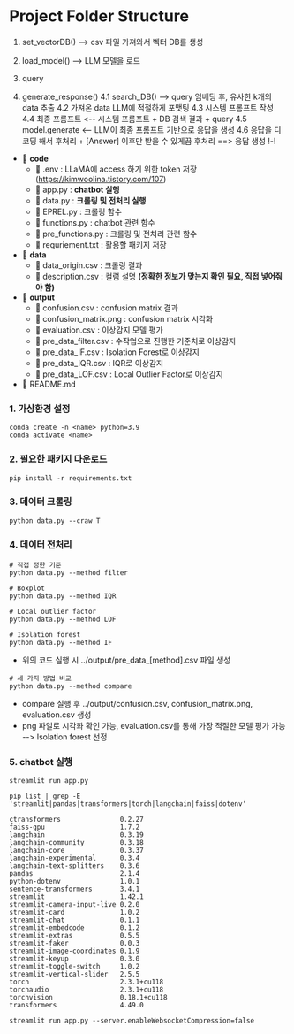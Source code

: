 # Project Folder Structure

1. set_vectorDB() --> csv 파일 가져와서 벡터 DB를 생성
2. load_model() --> LLM 모델을 로드

3. query 

4. generate_response()
4.1 search_DB() --> query 임베딩 후, 유사한 k개의 data 추출
4.2 가져온 data LLM에 적절하게 포맷팅
4.3 시스템 프롬프트 작성
4.4 최종 프롬프트 <-- 시스템 프롬프트 + DB 검색 결과 + query 
4.5 model.generate <-- LLM이 최종 프롬프트 기반으로 응답을 생성
4.6 응답을 디코딩 해서 후처리 + [Answer] 이후만 받을 수 있게끔 후처리
==> 응답 생성 !-!


- 📂 **code**
  - 📄 .env : LLaMA에 access 하기 위한 token 저장 (https://kimwoolina.tistory.com/107)
  - 📄 app.py : **chatbot 실행** 
  - 📄 data.py : **크롤링 및 전처리 실행**
  - 📄 EPREL.py : 크롤링 함수
  - 📄 functions.py : chatbot 관련 함수
  - 📄 pre_functions.py : 크롤링 및 전처리 관련 함수
  - 📄 requriement.txt : 활용할 패키지 저장
- 📂 **data**
  - 📄 data_origin.csv : 크롤링 결과
  - 📄 description.csv : 컬럼 설명 **(정확한 정보가 맞는지 확인 필요, 직접 넣어줘야 함)**
- 📂 **output**
  - 📄 confusion.csv : confusion matrix 결과
  - 📄 confusion_matrix.png : confusion matrix 시각화
  - 📄 evaluation.csv : 이상감지 모델 평가
  - 📄 pre_data_filter.csv : 수작업으로 진행한 기준치로 이상감지
  - 📄 pre_data_IF.csv : Isolation Forest로 이상감지
  - 📄 pre_data_IQR.csv : IQR로 이상감지
  - 📄 pre_data_LOF.csv : Local Outlier Factor로 이상감지
- 📄 README.md


### 1. 가상환경 설정
```
conda create -n <name> python=3.9
conda activate <name>
```
### 2. 필요한 패키지 다운로드 
```
pip install -r requirements.txt
```
### 3. 데이터 크롤링
```
python data.py --craw T
```

### 4. 데이터 전처리
```
# 직접 정한 기준
python data.py --method filter
```
```
# Boxplot
python data.py --method IQR
```
```
# Local outlier factor
python data.py --method LOF
```
```
# Isolation forest
python data.py --method IF
```
- 위의 코드 실행 시 ../output/pre_data_[method].csv 파일 생성
```
# 세 가지 방법 비교
python data.py --method compare
```
- compare 실행 후 ../output/confusion.csv, confusion_matrix.png, evaluation.csv 생성
- png 파일로 시각화 확인 가능, evaluation.csv를 통해 가장 적절한 모델 평가 가능 --> Isolation forest 선정
### 5. chatbot 실행
```
streamlit run app.py
```



```
pip list | grep -E 'streamlit|pandas|transformers|torch|langchain|faiss|dotenv'
```
```
ctransformers               0.2.27
faiss-gpu                   1.7.2
langchain                   0.3.19
langchain-community         0.3.18
langchain-core              0.3.37
langchain-experimental      0.3.4
langchain-text-splitters    0.3.6
pandas                      2.1.4
python-dotenv               1.0.1
sentence-transformers       3.4.1
streamlit                   1.42.1
streamlit-camera-input-live 0.2.0
streamlit-card              1.0.2
streamlit-chat              0.1.1
streamlit-embedcode         0.1.2
streamlit-extras            0.5.5
streamlit-faker             0.0.3
streamlit-image-coordinates 0.1.9
streamlit-keyup             0.3.0
streamlit-toggle-switch     1.0.2
streamlit-vertical-slider   2.5.5
torch                       2.3.1+cu118
torchaudio                  2.3.1+cu118
torchvision                 0.18.1+cu118
transformers                4.49.0

```

```
streamlit run app.py --server.enableWebsocketCompression=false
```

